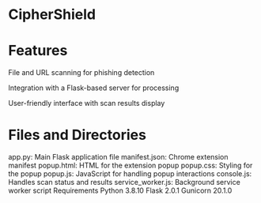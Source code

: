 # CipherShield

# Features

File and URL scanning for phishing detection

Integration with a Flask-based server for processing

User-friendly interface with scan results display

# Files and Directories
app.py: Main Flask application file
manifest.json: Chrome extension manifest
popup.html: HTML for the extension popup
popup.css: Styling for the popup
popup.js: JavaScript for handling popup interactions
console.js: Handles scan status and results
service_worker.js: Background service worker script
Requirements
Python 3.8.10
Flask 2.0.1
Gunicorn 20.1.0
